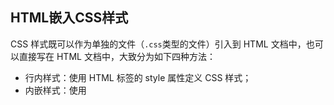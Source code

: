 ## HTML嵌入CSS样式

CSS 样式既可以作为单独的文件（`.css`类型的文件）引入到 HTML 文档中，也可以直接写在 HTML 文档中，大致分为如下四种方法：

- 行内样式：使用 HTML 标签的 style 属性定义 CSS 样式；
- 内嵌样式：使用 <style> 标签在 HTML 文档头部（<head> 和 <head> 之间）定义 CSS 样式；
- 链接式：使用 <link> 标签引入外部 CSS 样式表文件。
- 导入式：使用 @import 命令导入外部 CSS 样式表文件。

### 行内样式(内联样式)

```html
<!doctype html>
<html>
<head>
<meta charset="UTF-8">
<title>行内样式</title>
</head>
<body>
    <p style="background-color: #999900">行内元素，控制段落-1</p>
    <h2 style="background-color: #FF6633">行内元素，h2 标题元素</h2>
    <p style="background-color: #999900">行内元素，控制段落-2</p>
    <strong style="font-size:30px;">行内元素，strong 比 em 效果要强</strong>
    <div style="background-color:#66CC99; color:#993300; height:30px; line-height:30px;">行内元素，div 块级元素</div>
    <em style="font-size:2em;">行内元素，em 强调</em>
</body>
</html>
```

### 内嵌样式

>style 不仅可定义 CSS 样式，还可以定义 [JavaScript](./js/) 脚本，故使用 style 时需要注意。当 style 的 type 值为`text/css`时，内部编写 CSS 样式；若 style 的 type 值为`text/javascript`时，内部编写 [Java](./java/)Script 脚本。

为段落设置

```html
<!doctype html>
<html>
<head>
<meta charset="utf-8">
<title>内嵌式</title>
<style type="text/css">
p{
    text-align: left;  /*文本左对齐*/
    font-size: 18px;  /*字体大小 18 像素*/
    line-height: 25px;  /*行高 25 像素*/
    text-indent: 2em;  /*首行缩进2个文字大小空间*/
    width: 500px;  /*段落宽度 500 像素*/
    margin: 0 auto;  /*浏览器下居中*/
    margin-bottom: 20px;  /*段落下边距 20 像素*/
}
</style>
</head>
<body>
    <p>“百度”这一公司名称便来自宋词“众里寻他千百度”。（百度公司会议室名为青玉案，即是这首词的词牌）。而“熊掌”图标的想法来源于“猎人巡迹熊爪”的刺激，与李博士的“分析搜索技术”非常相似，从而构成百度的搜索概念，也最终成为了百度的图标形象。在这之后，由于在搜索引擎中，大都有动物形象来形象，如 SOHU 的狐，如 GOOGLE 的狗，而百度也便顺理成章称作了熊。百度熊也便成了百度公司的形象物。</p>
    <p>在百度那次更换 LOGO 的计划中，百度给出的 3 个新 LOGO 设计方案在网民的投票下，全部被否决，更多的网民将选票投给了原有的熊掌标志。</p>
    <p>此次更换 LOGO 的行动共进行了 3 轮投票，直到第 2 轮投票结束，新的笑脸 LOGO 都占据了绝对优势。但到最后一轮投票时，原有的熊掌标志却戏剧性地获得了最多的网民选票，从而把 3 个新 LOGO 方案彻底否决。</p>
</body>
</html>
```

### 链接式

```html
<!doctype html>
<html>
<head>
<meta charset="utf-8">
<title></title>
<link href="lianjie.css" type="text/css" rel="stylesheet" />
<link href="lianjie-2.css" type="text/css" rel="stylesheet" />
</head>
<body>
    <p>我是被 lianjie-2.css 文件控制的，楼下的你呢？？</p>
    <h3>楼上的，<span>lianjie.css</span> 文件给我穿的花衣服。</h3>
</body>
</html>
```

### 导入样式

```html
@import "URL";
或者
@import url("URL");
<!--其中 URL 为外部样式表的存放路径。-->
```

```html
<html>
<head>
<meta charset="utf-8">
<title></title>
<style type="text/css">
    @import url(lianjie.css);
    @import url(daoru.css);
    body { background-color: #e4e929; }
</style>
</head>
<body>
    <div>
        <p>我是被 lianjie-2.css 文件控制的，楼下的你呢？？</p>
        <h3>褛上的，<span>lianjie.css</span>文件给我穿的花衣服。</h3>
    </div>
</body>
</html>
```

注意：import必须在自定义的CSS样式之前(否则无法生效)

在使用`@import`引用 CSS 时有以下几点需要注意：

- 在 HTML 文档中使用`@import`时，`@import`需要定义在`<style>`标签中。如果`<style>`标签中还有其它的 CSS 样式，那么`@import`就必须定义在所有样式的最前面；
- `@import`同样可以在 .css 格式的文件中使用，但同样需要定义在所有样式的前面；
- `@import`是在 CSS2.1 中新增的功能，所以一些低版本的浏览器可能会不支持；
- 在页面加载时，使用`<link>`标签引用的样式文件会随页面同时加载，而使用`@import`引用的样式文件会等待页面加载完成后再加载。如果`@import`引用的样式文件过大、加载时间过长的话，在页面加载完成后就会出现没有样式的情况，影响用户体验。

## HTML块级元素和内联元素

HTML 标签（元素）可以分为两个类别，分别是块级元素和内联元素（也叫行内元素）。

### 块级元素

块级元素最主要的特点是它们自己独占一行，块级元素中最具代表性的就是`<div>`，此外还有`<p>`、`<nav>`、`<aside>`、`<header>`、`<footer>`、`<section>`、`<article>`、`<ul>`、`<address>`、`<h1>`~`<h6>`等。

块级元素一般都具有特定的语义，可以使代码的可读性更强。

块级元素的主要特征如下所示：

- 不管是否使用换行标签`<br>`，块级元素总是在新行上开始；
- 块级元素的宽度、高度以及外边距和内边距等都可以控制；
- 如果省略块级元素的宽度，那么它的宽度默认为当前浏览器窗口的宽度；
- 块级元素中可以包含其它的内联元素和块级元素。

### 内联元素

内联元素也可以称为行内元素，行内元素中最常用的是`<span>`，此外还有`<b>`、`<i>`、`<u>`、`<em>`、`<strong>`、`<sup>`、`<sub>`、`<big>`、`<small>`、`<li>`、`<ins>`、`<del>`、`<code>`、`<cite>`、`<dfn>`、`<kbd>`和`<var>`等。

内联元素往往带有某种特殊的显示效果，可以代替部分 CSS 样式，非常实用，例如：

- `<b>`和`<i>`标签可以修饰字体；
- `<sub>`和`<sup>`两个标签分别用来定义下标文本和上标文本。

行内元素的主要特征如下所示：

- 行内元素和其他元素会在同一行上显示；
- 行内元素的宽、高以及外边距和内边距都不可以改变；
- 行内元素的宽度就是其中内容的宽度，且不可以改变；
- 内联元素中只能容纳文本或者其他内联元素。

对于行内元素的使用，需要注意如下几点：

- 设置宽度 width 无效；
- 设置高度 height 无效，但可以通过 line-height 来设置行高；
- 可以设置 margin 外边距，但只对左右外边距有效，上下无效；
- 设置 padding 内边距时，只有左右 padding 有效，上下则无效，需要注意的是元素范围是增大了，但是对元素周围的内容是没影响的；
- 可以通过 display 属性将元素在行内元素和块级元素之间进行切换。

### 两个重点标签

#### div标签

`<div> 是非常重要的块级标记，在网页布局（Layout）方面发挥着重要的作用，使用<div>我们可以定义页面的各个部分，通过与 CSS 相结合可以实现各种各样的效果。<div> 标签及其包围的内容可以看做网页的一个板块，<div> 标签本身并没有什么特殊的显示效果，需要借助 CSS 样式对外边距、内边距、背景、边框等进行设置，从而达到对板块布局的目的。`

```html
<!DOCTYPE html>
<html lang="en">
<head>
    <meta charset="UTF-8">
    <title>&lt;div&gt;标签演示</title>
</head>
<body>
    <div style="padding:0px 20px;border:1px solid #ccc; background-color:#eee;">
        <h4>HTML教程目录（部分）</h4>
        <ul>
            <li><a href="/view/7410.html" target="_blank">网站到底是什么</a></li>
            <li><a href="/view/9381.html" target="_blank">HTML是什么</a></li>
            <li><a href="/view/9382.html" target="_blank">HTML标签的语法格式</a></li>
            <li><a href="/view/9383.html" target="_blank">HTML属性的概念和使用</a></li>
        </ul>
    </div>
</body>
</html>
```

#### span标签

`HTML 中的`<span>`标签是一个内联元素，可以对 HTML 文档中的内容进行修饰，此标签不会为文档内容提供任何视觉效果，但可以与 CSS 结合使用来美化网页。下面通过一个示例来演示`<span>`标签的使用：`

```html
<!DOCTYPE html>
<html lang="en">
<head>
<meta charset="UTF-8">
<style type="text/css">
    #profile span{
        display: inline-block;
        padding: 2px 4px;
        border: 1px solid #ddd;
        background-color: #f6f6f6;
        border-radius: 3px;
    }
</style>
<title>&lt;span&gt;标签演示</title>
</head>
<body>
    <h1>CTGU<span style="font-size:18px; color:#666;">简介</span></h1>
        <hr />
        <span style="font-size:14px;">注①：CTGU</span>
    </p>
</body>
</html>
```

<span> 标签本身并没有什么特殊效果，通常需要借助 CSS 来改变内容的样式，比如字体、颜色、大小、边框、背景等。那些不被推荐的 HTML 内联标签，比如 <font>、<small>、<big> 等，建议使用 <span> + CSS 样式来代替；但是那么具有明确语义的内联标签，比如 <strong>、<b>、<code>、<em>、<i>、<s> 等，还是应该坚持使用，这些标签比 <span> 更加具有语义，更有助于搜索引擎理解页面内容。

### 元素的嵌套

大部分 HTML 元素都可以相互嵌套，并且嵌套深度也没有明确限制，这包括：

- 块级元素可以嵌套块级元素；
- 块级元素可以嵌套内联元素；
- 内联元素可以嵌套内联元素；
- 内联元素可以嵌套块级元素。

### 常见语义

CSS 虽然可以改变标签的显示类型，但是不能改变标签的语义，读者还是应该根据语义去使用标签，例如：

- <div> 标签用来布局，而不用来显示文本；
- <p> 标签用来显示文本，而不用来布局；
- <strong> 标签用来强调文本，加粗只是附带效果；
- <b> 标签用来从视觉上加粗文本，引起读者注意。

## HTML布局

| 标签      | 说明                                                         |
| --------- | ------------------------------------------------------------ |
| <header>  | 用于定义网页的头部，头部中一般包含一些介绍性的内容，例如网站名称、logo 或者作者的信息。 |
| <nav>     | 用于定义网页中的导航栏。                                     |
| <section> | 用于在网页中定义一个单独的部分，其中可以包含文本、图像、表格等等。  <section> 代表 HTML 文档中的“节”或“段”，“段”可以理解为一篇文章里按照主题的分段，“节”则可以理解为一个页面里的分组。其主要作用就是对页面的内容进行分块或者对文章的内容进行分段。 |
| <article> | 用于定义文章或者其它独立的信息，代表一个页面中自成一体的内容，例如论坛的帖子、博客上的文章、一篇用户的评论等。 |
| <aside>   | 用于定义网页内容以外的部分，例如网页的侧边栏。               |
| <footer>  | 用于定义网页的底部，例如作者、版权等信息。                   |
| <details> | 用于定义一些详细信息，并且可以根据需要隐藏或显示这些详细信息。 |
| <summary> | 用于为<details>标签定义标题。                                |

<img src="https://raw.githubusercontent.com/wqcblog/picgo-image/master/2022/04/02_1648901829.gif" alt="162FV3D-0" style="zoom:67%;" />

```html
<!DOCTYPE html>
<html lang="en">
<head>
<meta charset="utf-8">
<title>HTML网页布局</title>
<style>
    body {
        font: 14px Arial,sans-serif;
        margin: 0px;
    }
    header {
        padding: 10px 20px;
        background: #acb3b9;
    }
    header h1 {
        font-size: 24px;
    }
    .container {
        width: 100%;
        background: #f2f2f2;
    }
    nav, section {
        float: left;
        padding: 20px;
        min-height: 170px;
        box-sizing: border-box;
    }
    section {
        width: 80%;
    }
    nav {
        width: 20%;           
        background: #d4d7dc;
    }  
    nav ul {
        list-style: none;
        line-height: 24px;
        padding: 0px;
    }
    nav ul li a {
        color: #333;
    }
    .clearfix:after {
        content: ".";
        display: block;
        height: 0;
        clear: both;
        visibility: hidden;
    }
    footer {
        background: #acb3b9;          
        text-align: center;
        padding: 5px;
    }
</style>
</head>
<body>
    <div class="container">
        <header>
            <h1>C语言中文网</h1>
        </header>
        <div class="wrapper clearfix">
            <nav>
                <ul>
                    <li><a href="./html/">HTML教程</a></li>
                    <li><a href="./css3/">CSS教程</a></li>
                    <li><a href="./js/">JS教程</a></li>
                    <li><a href="./java/">Java教程</a></li>
                    <li><a href="./python/">Python教程</a></li>
                </ul>
            </nav>
            <section>
                <h2>网站简介</h2>
                <p>CTGU</p>
            </section>
        </div>
        <footer>
            <p>CTGU</p>
        </footer>
    </div>
</body>
</html>
```

## HTML内联框架

HTMl <iframe> 标签用来定义一个内联框架，使用它可以将另一个网页嵌入到当前网页中。<iframe> 标签会在网页中定义一个矩形区域，浏览器可以在这个区域内显示另一个页面的内容。

```html
<iframe src="url" width="m" height="n"></iframe>
```

src 属性用来指定要嵌入的网页的地址；width 和 height 属性用来指定框架的宽度和高度，默认单位是像素，当然您也可以使用百分比。

>HTML <iframe> 标签不利于搜索引擎抓取页面内容，对 SEO 具有负面效果，在现代 Web 设计中不建议使用。

| 属性         | 值                                                           | 描述                                                         |
| ------------ | ------------------------------------------------------------ | ------------------------------------------------------------ |
| align        | left、right、top、middle、bottom                             | HTML5 不支持，HTML 4.01 已废弃。设置如何来对齐 <iframe>。    |
| frameborder  | 1、0                                                         | HTML5 不支持。设置是否显示 <iframe> 周围的边框。             |
| height       | 像素                                                         | 设置 <iframe> 的高度。                                       |
| longdesc     | URL                                                          | HTML5 不支持。设置一个页面，该页面中包含了有关 <iframe> 的描述。 |
| marginheight | 像素                                                         | HTML5 不支持。设置 <iframe> 的顶部和底部的边距。             |
| marginwidth  | 像素                                                         | HTML5 不支持。设置 <iframe> 的左侧和右侧的边距。             |
| name         | text                                                         | 设置 <iframe> 的名称。                                       |
| sandbox      | ""、allow-forms、allow-same-origin、allow-scripts、allow-top-navigation | 对 <iframe> 的内容定义一系列额外的限制。                     |
| scrolling    | yes、no、auto                                                | HTML5 不支持。设置是否在 <iframe> 中显示滚动条。             |
| seamless     | seamless                                                     | 让 <iframe> 看起来像是父文档中的一部分（即没有边框和滚动条）。 |
| src          | URL                                                          | 设置要在 <iframe> 中显示的文档地址（URL）。                  |
| srcdoc       | HTML 代码                                                    | 设置 <iframe> 中要显示的内容，该属性会覆盖 src 属性。        |
| width        | 像素                                                         | 设置 <iframe> 的宽度。                                       |

iframe打开指定的页面：


```html
<!DOCTYPE html>
<html lang="en">
<head>
<meta charset="utf-8">
<title>HTML &lt;iframe&gt; 标签演示</title>
<style type="text/css">
    #myframe{
        border: 1px solid #ddd;
        background-color: #f6f6f6;
    }
</style>
</head>
<body>
    <p><a href="http://CTGU.com" target="myframe">打开指定页面</a></p>
    <iframe id="myframe" name="myframe" width="330" height="580"></iframe>
</body>
</html>
```

## HTML头部标签

HTML 中的 <head> 标签是所有头部标签的容器，这些头部标签用来定义有关 HTML 文档的元数据（描述数据的数据）以及所需资源的引用（例如 CSS 样式文件、JavaScript 脚本文件），对文档能够在浏览器中正确显示起到了非常重要的作用。根据我们的需求，可以在 HTML 头部定义大量的元数据，也可以定义很少或者根本就不定义。虽然头部标签是 HTML 文档的一部分，但其中的内容并不会显示在浏览器中。

在 <head> 标签中可以使用的头部标签有 <title>、<base>、<link>、<style>、<meta>、<script> 和 <noscript> 等。

### title标签

```
<title> 标签用来定义 HTML 文档的标题，只有包含 <title> 标签的文档才算是一个有效的 HTML 文档。另外，一个 HTML 文档中仅允许存在一个 <title> 标签，并且 <title> 标签必须放置在 <head> 标签中。
```

>注意，在 <title> 标签内部仅允许包含纯文本内容，不能包含其他 HTML 标签。


- 在浏览器标题栏或者任务栏中显示标题；
- 当将页面添加到收藏夹（书签）时提供标题；
- 在搜索结果中显示页面标题。

```html
<head>
    <meta charset="utf-8">
    <title>CTGU</title>
</head>
```


### base标签

```
<base> 标签用于为页面中所有相对链接指定一个基本链接，当您设置了基本链接后，当前页面中的所有相对链接都会使用这个基本链接作为前缀，如下例所示：
```

```html
<!DOCTYPE html>
<html lang="en">
<head>
    <meta charset="utf-8">
    <title>&lt;base&gt;标签演示</title>
    <base href="http://CTGU/">
</head>
<body>
    <ul>
        <li><a href="index.html">首页</a></li>
        <li><a href="html/index.html">HTML教程</a></li>
    </ul>
</body>
</html>
```


>注意，HTML 文档中的 <base> 标签必须出现在任何引用外部资源的标签之前，而且一个 HTML 文档中仅允许定义一个 <base> 标签。

### link标签

<link> 标签经常用于引用外部 CSS 样式表，<link> 标签中包含两个主要的属性，分别是 rel 和 href。rel 属性用来指示引用文件的类型，href 属性用来设置外部文件的路径。示例代码如下

```
<head>
    <title>此处书写标题</title>
    <link rel="stylesheet" href="common.css">
</head>
```

> HTML <head> 标签中可以包含任意数量的 <link> 标签。

### style标签

使用 <style> 标签可以在 HTML 文档中嵌入 CSS 样式，需要注意的是在 <style> 标签中定义的样式仅对当前 HTML 文档有效。示例代码如下：

```html
<head>
    <title>此处书写标题</title>
    <style>
        body { background-color: YellowGreen; }
        h1 { color: red; }
        p { color: green; }
    </style>
</head>
```

### meta标签

```
<meta> 标签用于提供有关 HTML 文档的元数据，例如页面有效期、页面作者、关键字列表、页面描述等信息。<meta> 标签定义的数据并不会显示在页面上，但却会被浏览器解析。
```

**定义字符集**

```
<meta charset="UTF-8">
```

charset 属性用来指定 HTML 文档的字符编码，上面的示例中，我们将文档的字符编码设置为了“UTF-8”。

**定义页面描述**

```
<meta name="description" content="HTML 是 Hyper Text Markup Language 的简写，表示超文本标记语言，同时 HTML 也是我们学习前端开发的基础。随着 web 前端技术的飞速发展，HTML 和 CSS 也成为了编程者的必备技能。">
```

定义页面的描述信息有利于搜索引擎的搜索。

**定义关键字**

```
<meta name="keywords" content="HTML, HTML教程, HTML入门">
```

关键字用于为搜索引擎提供与页面有关的信息。

**定义页面作者**

```
<meta name="author" content="wqc">
```

通过某些内容管理系统可以自动提取作者信息。

**刷新页面**

```
<meta http-equiv="refresh" content="30">
```

上例中的代码用于向浏览器发送一个指令，使浏览器在经过指定的时间间隔（30 秒）后自动刷新页面。在 content 属性中除了可以指定时间间隔外，还可以再指定一个链接，这时页面将在指定的时间后重定向到链接所指向的页面，如下例所示：

```
<meta http-equiv="refresh" content="10; url=https://CTGU/">
```

### script标签

```
<script> 标签用于定义 JavaScript 脚本 </script>
```

```
 <script type="text/javascript" src="script07.js">
  </script>
```

### noscript标签

```
当用户的浏览器不支持 JavaScript 脚本或者禁用 JavaScript 脚本时，可以在 <noscript> 标签中定义一些内容来替代不能运行的 JavaScript 脚本或者给用户一些提示。除了 <script> 标签外，在 <noscript> 标签中可以包含任何 HTML 元素，如下例所示：
```

```html
<head>
    <title>CTGU</title>
    <noscript>
        <p>您的浏览器不支持 JavaScript 或者您禁用了 JavaScript，请<a href="http://wqcctgu/">点击这里</a>了解如何启用 JavaScript。</p>
    </noscript>
</head>
```


